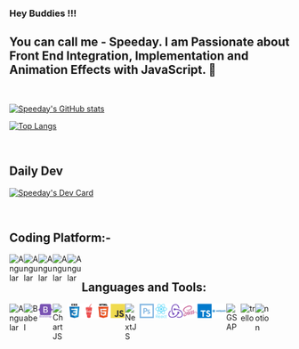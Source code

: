 ### Hey Buddies !!!

## You can call me - Speeday. I am Passionate about Front End Integration, Implementation and Animation Effects with JavaScript. 👋

<br />

[![Speeday's GitHub stats](https://github-readme-stats.vercel.app/api?username=speeday&show_icons=true&theme=tokyonight)](https://github.com/speeday/github-readme-stats)

[![Top Langs](https://github-readme-stats.vercel.app/api/top-langs/?username=speeday&layout=compact)](https://github.com/speeday/github-readme-stats)

<br />

## Daily Dev

<a href="https://app.daily.dev/Speeday"><img src="https://api.daily.dev/devcards/a857752ad70c4365bbe46b112af387e7.png?r=5vx" width="400" alt="Speeday's Dev Card"/></a>

<br />


## Coding Platform:-
[<img align="left" alt="Angular" width="26px" src="https://leetcode.com/static/images/LeetCode_logo_rvs.png" />][leetcode]

[<img align="left" alt="Angular" width="26px" src="https://cdn.sstatic.net/Sites/stackoverflow/Img/apple-touch-icon.png" />][stackoverflow]

[<img align="left" alt="Angular" width="26px" src="https://media.glassdoor.com/sqll/1605105/interviewbit-squarelogo-1492428049653.png" />][interviewbit]

[<img align="left" alt="Angular" width="26px" src="https://cdn.worldvectorlogo.com/logos/devto.svg" />][devto]

[<img align="left" alt="Angular" width="26px" src="https://www.freecodecamp.org/favicon-32x32.png" />][freecodecamp]

<br />

## Languages and Tools:

[<img align="left" alt="Angular" width="26px" src="https://angular.io/assets/images/logos/angular/angular.svg" />][angular]

[<img align="left" alt="Babel" width="26px" src="https://www.vectorlogo.zone/logos/babeljs/babeljs-icon.svg" />][babel]

[<img align="left" alt="BootStrap" width="26px" src="https://raw.githubusercontent.com/devicons/devicon/master/icons/bootstrap/bootstrap-plain-wordmark.svg" />][bootstrap]

[<img align="left" alt="Chart JS" width="26px" src="https://www.chartjs.org/media/logo-title.svg" />][chartjs]

[<img align="left" alt="CSS3" width="26px" src="https://raw.githubusercontent.com/devicons/devicon/master/icons/css3/css3-original-wordmark.svg" />][CSS]

[<img align="left" alt="Gulp JS" width="26px" src="https://raw.githubusercontent.com/devicons/devicon/master/icons/gulp/gulp-plain.svg" />][gulp]

[<img align="left" alt="HTML5" width="26px" src="https://raw.githubusercontent.com/devicons/devicon/master/icons/html5/html5-original-wordmark.svg" />][HTML]

[<img align="left" alt="JavaScript" width="26px" src="https://raw.githubusercontent.com/devicons/devicon/master/icons/javascript/javascript-original.svg" />][javascript]

[<img align="left" alt="NextJS" width="26px" src="https://cdn.worldvectorlogo.com/logos/nextjs-2.svg" />][nextjs]

[<img align="left" alt="PhotoShop" width="26px" src="https://raw.githubusercontent.com/devicons/devicon/master/icons/photoshop/photoshop-line.svg" />][photoshop]

[<img align="left" alt="ReactJS" width="26px" src="https://raw.githubusercontent.com/devicons/devicon/master/icons/react/react-original-wordmark.svg" />][reactjs]

[<img align="left" alt="Redux" width="26px" src="https://raw.githubusercontent.com/devicons/devicon/master/icons/redux/redux-original.svg" />][redux]

[<img align="left" alt="SASS" width="26px" src="https://raw.githubusercontent.com/devicons/devicon/master/icons/sass/sass-original.svg" />][sass]

[<img align="left" alt="TypeScript" width="26px" src="https://raw.githubusercontent.com/devicons/devicon/master/icons/typescript/typescript-original.svg" />][typescript]

[<img align="left" alt="Webpack" width="26px" src="https://raw.githubusercontent.com/devicons/devicon/d00d0969292a6569d45b06d3f350f463a0107b0d/icons/webpack/webpack-original-wordmark.svg" />][webpack]

[<img align="left" alt="GSAP" width="26px" src="https://cdn.worldvectorlogo.com/logos/gsap-greensock.svg" />][gsap]

[<img align="left" alt="trello" width="26px" src="https://mpng.subpng.com/20181201/ib/kisspng-portable-network-graphics-trello-scalable-vector-g-5c025368ae6bb9.4395252315436562967144.jpg" />][trello]

[<img align="left" alt="notion" width="26px" src="https://icons-for-free.com/iconfiles/png/512/notion-1324440204874385945.png" />][notion]


<br />
<br />

[angular]: https://angular.io
[babel]: https://babeljs.io/
[bootstrap]: https://getbootstrap.com
[chartjs]: https://www.chartjs.org
[css]: https://www.w3schools.com/css/
[gulp]: https://gulpjs.com
[html]: https://www.w3.org/html/
[nextjs]: https://nextjs.org/
[javascript]: https://developer.mozilla.org/en-US/docs/Web/JavaScript
[photoshop]: https://www.photoshop.com/en
[reactjs]: https://reactjs.org/
[redux]: https://redux.js.org/
[sass]: https://sass-lang.com
[typescript]: https://www.typescriptlang.org/
[webpack]: https://webpack.js.org
[leetcode]: https://leetcode.com/ydeepak1/
[stackoverflow]: https://stackoverflow.com/users/2789979/speeday
[interviewbit]: https://www.interviewbit.com/profile/speeday
[devto]: https://dev.to/speeday
[freecodecamp]: https://www.freecodecamp.org/fccbf94fdaa-1341-47f8-9a7e-a3d2de8dc0d1
[gsap]: https://greensock.com/gsap/
[trello]: https://trello.com/
[notion]: https://www.notion.so/
